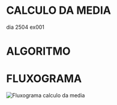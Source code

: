 # CALCULO DA MEDIA
 dia 2504 ex001
 
 # ALGORITMO
 

# FLUXOGRAMA
![Fluxograma calculo da media](https://user-images.githubusercontent.com/104398779/169932483-b41324ba-6649-4e91-a80c-047f243f8f82.png)
